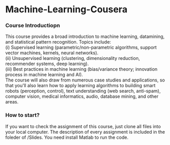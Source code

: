 # Machine-Learning-Cousera
### Course Introductiopn
This course provides a broad introduction to machine learning, datamining, and statistical pattern recognition. Topics include:  
(i) Supervised learning (parametric/non-parametric algorithms, support vector machines, kernels, neural networks).  
(ii) Unsupervised learning (clustering, dimensionality reduction, recommender systems, deep learning).  
(iii) Best practices in machine learning (bias/variance theory; innovation process in machine learning and AI).   
The course will also draw from numerous case studies and applications, so that you'll also learn how to apply learning algorithms to building smart robots (perception, control), text understanding (web search, anti-spam), computer vision, medical informatics, audio, database mining, and other areas.

### How to start?
If you want to check the assignment of this course, just clone all files into your local computer. The description of every assignment is included in the foleder of /Slides. You need install Matlab to run the code.

